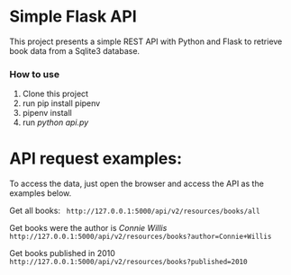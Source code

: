 # Simple Flask API

This project presents a simple REST API with Python and Flask to retrieve book data from a Sqlite3 database.

### How to use

1. Clone this project
2. run pip install pipenv
3. pipenv install
4. run *python api.py*

# API request examples:
To access the data, just open the browser and access the API as the examples below.

Get all books:
``` http://127.0.0.1:5000/api/v2/resources/books/all```

Get books were the author is *Connie Willis*
```http://127.0.0.1:5000/api/v2/resources/books?author=Connie+Willis```

Get books published in 2010
``` http://127.0.0.1:5000/api/v2/resources/books?published=2010```

